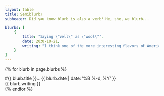 ```yaml
---
layout: table
title: Semiblurbs
subheader: Did you know blurb is also a verb? He, she, we blurb...

blurbs: [
	{
		title: "Saying \"well\" as \"wool\"",
		date: 2020-10-21,
		writing: "I think one of the more interesting flavors of American English slang is what I like to call \"sneaky slang\". Sometimes a certain word can be pronounced wildly different from its original, intended form without anybody raising a finger. This vernacular is sly; it goes beneath the social linguistic radar. Such is the case with \"well\". I've heard many people, from all walks of life, pronounce the interjection \"well\" like \"wool\" or maybe \"woll\" or maybe \"wull\". This includes myself. From what I can discern, this is an example of the neutralisation of the phonetic /ɛ/ sound that sometimes occurs when speaking quickly or with literal loose lips. That is to say /wɛl/ becomes /wḷ/ or even /wʊ/, most often when preceding a vowel phoneme, such as in \"yeah\" or \"alright\". Such a biological cacophony represents a <i>bilabial</i> to <i>voiced alveolar lateral approximant</i> to <i>post alveolar</i> shift. In other words, moving your tongue from the front of your mouth, just below the teeth, to the roof of your mouth, to scrunching it up in the back. That's one giant leap for tongekind, sometimes a little too giant, so the mouth will take a shortcut by not extending its corners as much. This, finally, is the key to that /ʊ/ or \"oo\" sound that's so often swept beneath the carpet."
	}
]
---
```


{% for blurb in page.blurbs %}
<div class="blurb">
	<div class="blurb-top">
		<span class="blurb-title" id="{{ blurb.title | downcase | remove: '"' | replace: ' ', '-' }}">
			<span>#</span>{{ blurb.title }}...
		</span>
		<span class="blurb-origin">{{ blurb.date | date: '%B %-d, %Y' }}</span>
	</div>
	<div class="normal blurb-writing">{{ blurb.writing }}</div>
</div>
{% endfor %}

<script>
	$('.blurb-title').click(function() {
		var copyInput = $('<input>');
		$('body').append(copyInput);
		var copyData = location.protocol + '//' + location.host + location.pathname + '#' + $(this).attr('id');
		copyInput.val(copyData).select();
		document.execCommand('copy');
		copyInput.remove();
	});
</script>